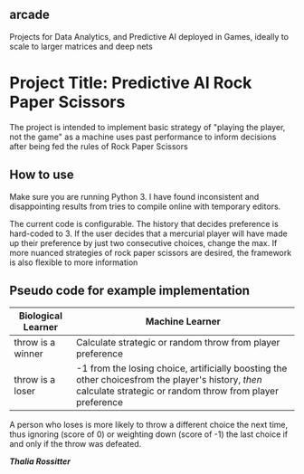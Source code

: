 ## arcade
Projects for Data Analytics, and Predictive AI deployed in Games, ideally to scale to larger matrices and deep nets

# **Project Title**: **Predictive AI Rock Paper Scissors**

The project is intended to implement basic strategy of \"playing the player, not the game" as a machine uses past performance to inform decisions after being fed the rules of Rock Paper Scissors

## **How to use**

Make sure you are running Python 3. I have found inconsistent and disappointing results from tries to compile online with temporary editors.

The current code is configurable. The history that decides preference is hard-coded to 3. If the user decides that a mercurial player will have made up their preference by just two consecutive choices, change the max. If more nuanced strategies of rock paper scissors are desired, the framework is also flexible to more information

## **Pseudo code for example implementation**
Biological Learner | Machine Learner
------------ | -------------
throw is a winner |  Calculate strategic or random throw from player preference
throw is a loser | -1 from the losing choice, artificially boosting the other choicesfrom the player's history, *then* calculate strategic or random throw from player preference


A person who loses is more likely to throw a different choice the next time, thus ignoring (score of 0) or weighting down (score of -1) the last choice if and only if the throw was defeated.


__*Thalia Rossitter*__
